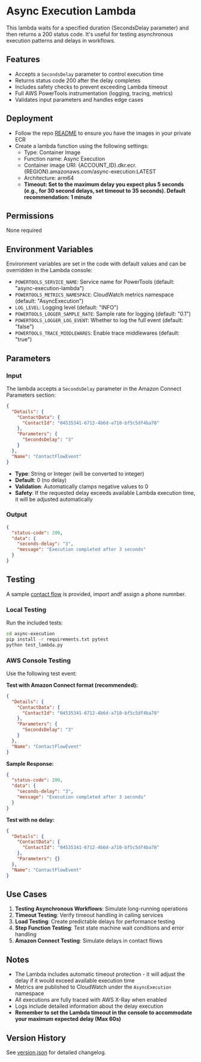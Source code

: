 # Async Execution Lambda

This lambda waits for a specified duration (SecondsDelay parameter) and then returns a 200 status code. It's useful for testing asynchronous execution patterns and delays in workflows.

## Features

- Accepts a `SecondsDelay` parameter to control execution time
- Returns status code 200 after the delay completes
- Includes safety checks to prevent exceeding Lambda timeout
- Full AWS PowerTools instrumentation (logging, tracing, metrics)
- Validates input parameters and handles edge cases

## Deployment

- Follow the repo [README](../README.md) to ensure you have the images in your private ECR
- Create a lambda function using the following settings:
  - Type: Container Image 
  - Function name: Async Execution
  - Container image URI: {ACCOUNT_ID}.dkr.ecr.{REGION}.amazonaws.com/async-execution:LATEST
  - Architecture: arm64
  - **Timeout: Set to the maximum delay you expect plus 5 seconds (e.g., for 30 second delays, set timeout to 35 seconds). Default recommendation: 1 minute**

## Permissions

None required

## Environment Variables

Environment variables are set in the code with default values and can be overridden in the Lambda console:

- `POWERTOOLS_SERVICE_NAME`: Service name for PowerTools (default: "async-execution-lambda")
- `POWERTOOLS_METRICS_NAMESPACE`: CloudWatch metrics namespace (default: "AsyncExecution")
- `LOG_LEVEL`: Logging level (default: "INFO")
- `POWERTOOLS_LOGGER_SAMPLE_RATE`: Sample rate for logging (default: "0.1")
- `POWERTOOLS_LOGGER_LOG_EVENT`: Whether to log the full event (default: "false")
- `POWERTOOLS_TRACE_MIDDLEWARES`: Enable trace middlewares (default: "true")

## Parameters

### Input

The lambda accepts a `SecondsDelay` parameter in the Amazon Connect Parameters section:

```json
{
  "Details": {
    "ContactData": {
      "ContactId": "04535341-6712-4b6d-a710-bf5c5df4ba78"
    },
    "Parameters": {
      "SecondsDelay": "3"
    }
  },
  "Name": "ContactFlowEvent"
}
```

- **Type**: String or Integer (will be converted to integer)
- **Default**: 0 (no delay)
- **Validation**: Automatically clamps negative values to 0
- **Safety**: If the requested delay exceeds available Lambda execution time, it will be adjusted automatically

### Output

```json
{
  "status-code": 200,
  "data": {
    "seconds-delay": "3",
    "message": "Execution completed after 3 seconds"
  }
}
```

## Testing

A sample [contact flow](./contact-flow/AsyncExecution.json) is provided, import andf assign a phone numnber.

### Local Testing

Run the included tests:

```bash
cd async-execution
pip install -r requirements.txt pytest
python test_lambda.py
```

### AWS Console Testing

Use the following test event:

**Test with Amazon Connect format (recommended):**
```json
{
  "Details": {
    "ContactData": {
      "ContactId": "04535341-6712-4b6d-a710-bf5c5df4ba78"
    },
    "Parameters": {
      "SecondsDelay": "3"
    }
  },
  "Name": "ContactFlowEvent"
}
```

**Sample Response:**
```json
{
  "status-code": 200,
  "data": {
    "seconds-delay": "3",
    "message": "Execution completed after 3 seconds"
  }
}
```

**Test with no delay:**
```json
{
  "Details": {
    "ContactData": {
      "ContactId": "04535341-6712-4b6d-a710-bf5c5df4ba78"
    },
    "Parameters": {}
  },
  "Name": "ContactFlowEvent"
}
```

## Use Cases

1. **Testing Asynchronous Workflows**: Simulate long-running operations
2. **Timeout Testing**: Verify timeout handling in calling services
3. **Load Testing**: Create predictable delays for performance testing
4. **Step Function Testing**: Test state machine wait conditions and error handling
5. **Amazon Connect Testing**: Simulate delays in contact flows

## Notes

- The Lambda includes automatic timeout protection - it will adjust the delay if it would exceed available execution time
- Metrics are published to CloudWatch under the `AsyncExecution` namespace
- All executions are fully traced with AWS X-Ray when enabled
- Logs include detailed information about the delay execution
- **Remember to set the Lambda timeout in the console to accommodate your maximum expected delay (Max 60s)**

## Version History

See [version.json](version.json) for detailed changelog.
